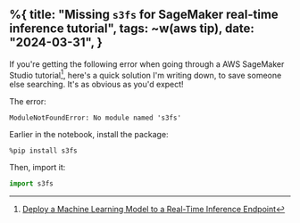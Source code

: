 %{
    title: "Missing `s3fs` for SageMaker real-time inference tutorial",
    tags: ~w(aws tip),
    date: "2024-03-31",
}
---
If you're getting the following error when going through a AWS SageMaker Studio tutorial[^1], here's a quick solution I'm writing down, to save someone else searching. It's as obvious as you'd expect!

The error:
```
ModuleNotFoundError: No module named 's3fs'
```

Earlier in the notebook, install the package:

```
%pip install s3fs
```

Then, import it:

```python
import s3fs
```

[^1]: [Deploy a Machine Learning Model to a Real-Time Inference Endpoint](https://aws.amazon.com/tutorials/machine-learning-tutorial-deploy-model-to-real-time-inference-endpoint/)
